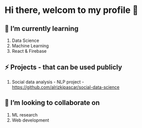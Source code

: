 # Hi there, welcom to my profile 👋

## 🌱 I’m currently learning
1. Data Science
2. Machine Learning
3. React & Firebase

## ⚡ Projects - that can be used publicly
1. Social data analysis - NLP project - https://github.com/alrizkipascar/social-data-science


## 👯 I’m looking to collaborate on
1. ML research
2. Web development

<!--
**alrizkipascar/alrizkipascar** is a ✨ _special_ ✨ repository because its `README.md` (this file) appears on your GitHub profile.

Here are some ideas to get you started:

- 🔭 I’m currently working on ...
- 🌱 I’m currently learning ...
- 👯 I’m looking to collaborate on ...
- 🤔 I’m looking for help with ...
- 💬 Ask me about ...
- 📫 How to reach me: ...
- 😄 Pronouns: ...
- ⚡ Fun fact: ...
-->
